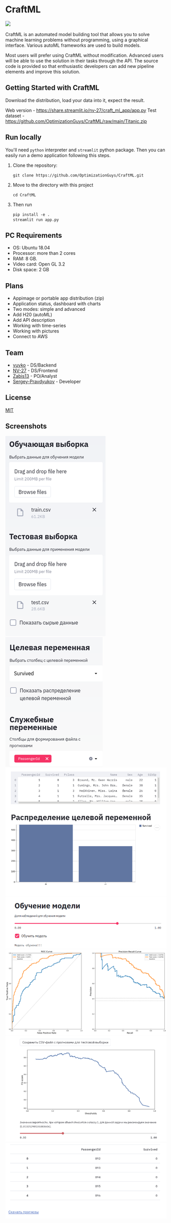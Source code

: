 # CraftML

![](https://github.com/vuvko/CraftML/blob/main/CraftML-logo.png)

CraftML is an automated model building tool that allows you to solve machine learning problems without programming, using a graphical interface. Various autoML frameworks are used to build models.

Most users will prefer using CraftML without modification. Advanced users will be able to use the solution in their tasks through the API. The source code is provided so that enthusiastic developers can add new pipeline elements and improve this solution. 

## Getting Started with CraftML

Download the distribution, load your data into it, expect the result.

Web version - https://share.streamlit.io/nv-27/craft_ml_app/app.py
Test dataset - https://github.com/OptimizationGuys/CraftML/raw/main/Titanic.zip

## Run locally

You'll need `python` interpreter and `streamlit` python package.
Then you can easily run a demo application following this steps.

1. Clone the repository:
    ```
    git clone https://github.com/OptimizationGuys/CraftML.git
    ```

2. Move to the directory with this project
    ```
    cd CraftML
    ```
3. Then run
    ```
    pip install -e .
    streamlit run app.py
    ```


## PC Requirements
* OS: Ubuntu 18.04
* Processor: more than 2 cores
* RAM: 8 GB.
* Video card: Open GL 3.2
* Disk space: 2 GB

## Plans
* Appimage or portable app distribution (zip)
* Application status, dashboard with charts
* Two modes: simple and advanced
* Add H20 (autoML)
* Add API description
* Working with time-series
* Working with pictures
* Connect to AWS 


## Team
* [vuvko](https://github.com/vuvko) - DS/Backend
* [NV-27](https://github.com/NV-27) - DS/Frontend 
* [Zabis13](https://github.com/Zabis13) - PO/Analyst 
* [Sergey-Pravdyukov](https://github.com/Sergey-Pravdyukov) - Developer 

## License
[MIT](https://choosealicense.com/licenses/mit/)


## Screenshots
![](https://github.com/OptimizationGuys/CraftML/blob/main/screenshots/1.png)
![](https://github.com/OptimizationGuys/CraftML/blob/main/screenshots/2.png)
![](https://github.com/OptimizationGuys/CraftML/blob/main/screenshots/2-1.png)
![](https://github.com/OptimizationGuys/CraftML/blob/main/screenshots/3.png)
![](https://github.com/OptimizationGuys/CraftML/blob/main/screenshots/4.png)
![](https://github.com/OptimizationGuys/CraftML/blob/main/screenshots/5.png)
![](https://github.com/OptimizationGuys/CraftML/blob/main/screenshots/6.png)
